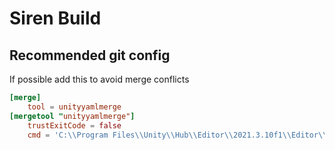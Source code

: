 # Siren Build

## Recommended git config

If possible add this to avoid merge conflicts

```toml
[merge]
	tool = unityyamlmerge
[mergetool "unityyamlmerge"]
	trustExitCode = false
	cmd = 'C:\\Program Files\\Unity\\Hub\\Editor\\2021.3.10f1\\Editor\\Data\\Tools\\UnityYAMLMerge.exe' merge -p "$BASE" "$REMOTE" "$LOCAL" "$MERGED"
```
